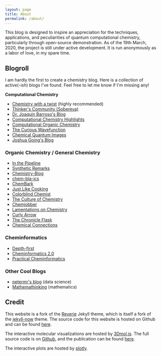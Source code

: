```yaml
---
layout: page
title: About
permalink: /about/
---
```


This blog is designed to inspire an appreciation for the
techniques, applications, and peculiarities of quantum computational chemistry,
particularly through open-source demonstration. As of the 19th March, 2020, the project is still under active development. It is run anonymously as a labor of love, in my spare time.

## Blogroll

I am hardly the first to create a chemistry blog. Here is a collection
of active(-ish) blogs I've found. Feel free to let me know if I'm missing any!

<b>Computational Chemistry</b>

* [Chemistry with a twist](https://www.ch.imperial.ac.uk/rzepa/blog/) (highly recommended)
* [Thinker's Community (Sobereva)](http://sobereva.com/)
* [Dr. Joaquin Barroso's Blog](https://joaquinbarroso.com/)
* [Computational Chemistry Highlights](http://www.compchemhighlights.org/)
* [Computational Organic Chemistry](http://comporgchem.com/blog/)
* [The Curious Wavefunction](http://wavefunction.fieldofscience.com/)
* [Chemical Quantum Images](http://chemical-quantum-images.blogspot.com/)
* [Joshua Going's Blog](https://joshuagoings.com/)

### Organic Chemistry / General Chemistry
* [In the Pipeline](https://blogs.sciencemag.org/pipeline/)
* [Synthetic Remarks](https://syntheticremarks.com/about/)
* [Chemistry-Blog](http://www.chemistry-blog.com/)
* [chem-bla-ics](https://chem-bla-ics.blogspot.com/)
* [ChemBark](http://blog.chembark.com/about/)
* [Just Like Cooking](http://justlikecooking.blogspot.com/)
* [Colorblind Chemist](https://colorblindchemist.wordpress.com/)
* [The Culture of Chemistry](http://cultureofchemistry.fieldofscience.com/)
* [Chemjobber](http://chemjobber.blogspot.com/)
* [Lamentations on Chemistry](https://gaussling.wordpress.com/)
* [Curly Arrow](http://curlyarrow.blogspot.com/)
* [The Chronicle Flask](https://chronicleflask.com/about/)
* [Chemical Connections](https://stuartcantrill.com/)

### Cheminformatics

* [Depth-first](https://depth-first.com/about/)
* [Cheminformatics 2.0](https://cheminf20.org/)
* [Practical Cheminformatics](http://practicalcheminformatics.blogspot.com/)

### Other Cool Blogs

* [petermr's blog](https://blogs.ch.cam.ac.uk/pmr/) (data science)
* [Mathemathinking](http://corysimon.github.io/) (mathematics)

## Credit

This website is a fork of the [Reverie](https://github.com/amitmerchant1990/reverie)
Jekyll theme, which is itself a fork of the [jekyll-now](https://github.com/barryclark/jekyll-now) theme. The source code for this website is hosted on Github and can be found [here](https://github.com/Chemyka/chemyka.github.io).

The interactive molecular visualizations are hosted by [3Dmol.js](https://3dmol.csb.pitt.edu/index.html).
The full source code is on [Github](https://github.com/3dmol/3Dmol.js), and the
publication can be found [here](https://doi.org/10.1093/bioinformatics/btu829).

The interactive plots are hosted by [plotly](https://plot.ly/).
